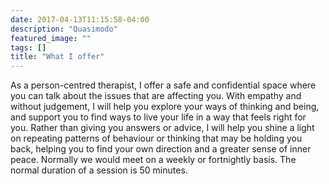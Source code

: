 ```yaml
---
date: 2017-04-13T11:15:58-04:00
description: "Quasimodo"
featured_image: ""
tags: []
title: "What I offer"
---
```


As a person-centred therapist, I offer a safe and confidential space where you can talk about the issues that are affecting you. With empathy and without judgement, I will help you explore your ways of thinking and being, and support you to find ways to live your life in a way that feels right for you. Rather than giving you answers or advice, I will help you shine a light on repeating patterns of behaviour or thinking that may be holding you back, helping you to find your own direction and a greater sense of inner peace. Normally we would meet on a weekly or fortnightly basis. The normal duration of a session is 50 minutes.

<!--more-->